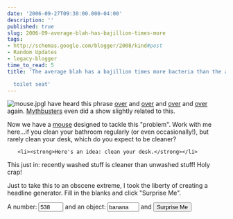 ```yaml
---
date: '2006-09-27T09:30:00.000-04:00'
description: ''
published: true
slug: 2006-09-average-blah-has-bajillion-times-more
tags:
- http://schemas.google.com/blogger/2008/kind#post
- Random Updates
- legacy-blogger
time_to_read: 5
title: 'The average blah has a bajillion times more bacteria than the average

  toilet seat'
---
```


![mouse.jpg](mouse.jpg)I have heard this phrase [over](http://www.realtechnews.com/posts/2933) and [over](http://www.lifehack.org/articles/lifehack/average-desk-harbors-400-times-more-bacteria-than-average-toilet-seat.html) and [over](http://www.theregister.co.uk/2004/08/13/toilet_filthy/) and [over](http://www.wellnessjunction.com/athome/disease_prevention/gerba.htm) again. [Mythbusters](http://en.wikipedia.org/wiki/MythBusters_%28season_1%29#Toothbrush_Surprise) even did a show slightly related to this.

Now we have a [mouse](http://www.lewispr.com/us/wire/index.php?news_id=1915) designed to tackle this "problem". Work with me here...if you clean your bathroom regularly (or even occasionally!), but rarely clean your desk, which do you expect to be cleaner?

<ul>

	<li><strong>Here's an idea: clean your desk.</strong></li>

</ul>

This just in: recently washed stuff is cleaner than unwashed stuff! Holy crap!

Just to take this to an obscene extreme, I took the liberty of creating a headline generator. Fill in the blanks and click "Surprise Me".

A number: <input id="toiletNumber" size="4" title="a number" type="text" value="538" /> and an object: <input id="toiletObject" size="6" title="object" type="text" value="banana" /> and <input type="button" value="Surprise Me" />

<h3 id="toiletHeadline">